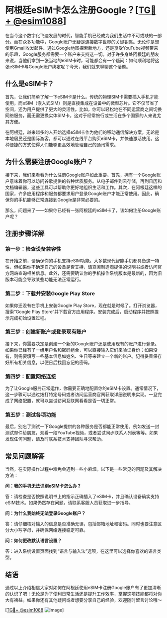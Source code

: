# 阿根廷eSIM卡怎么注册Google？[[TG💪+ @esim1088](https://t.me/s/esim1088)]

在当今这个数字化飞速发展的时代，智能手机已经成为我们生活中不可或缺的一部分。而在众多功能中，Google账户无疑是连接数字世界的关键钥匙。无论你是想使用Gmail收发邮件、通过Google地图探索新地方，还是享受YouTube视频带来的乐趣，Google服务都需要一个账户来支持这一切。对于许多身处阿根廷的朋友来说，当他们拿到一张当地的eSIM卡时，可能都会有一个疑问：如何顺利地将这张eSIM卡与Google账户绑定呢？今天，我们就来聊聊这个话题。

## 什么是eSIM卡？

首先，让我们简单了解一下eSIM卡是什么。传统的物理SIM卡需要插入手机才能使用，而eSIM（嵌入式SIM）则是直接集成在设备中的微型芯片。它不仅节省了空间，还为用户提供了更大的灵活性。比如，你可以轻松地在不同运营商之间切换网络服务，而无需更换实体SIM卡。这对于经常旅行或生活在多个国家的人来说尤其方便。

在阿根廷，越来越多的人开始选择eSIM卡作为他们的移动通信解决方案。无论是本地居民还是国际游客，都可以通过在线平台购买eSIM卡，并快速激活使用。这种便捷的方式使得人们能够更高效地管理自己的通讯需求。

## 为什么需要注册Google账户？

接下来，我们来看看为什么注册Google账户如此重要。首先，拥有一个Google账户意味着你可以访问谷歌提供的各种优质服务。从电子邮件到云存储，再到日历和文档编辑器，这些工具可以帮助你更好地组织生活和工作。其次，在阿根廷这样的国家，许多应用程序和服务都要求用户登录Google账户才能正常使用。因此，确保你的手机能够正常连接到Google是非常必要的。

那么，问题来了——如果你已经有一张阿根廷的eSIM卡了，该如何注册Google账户呢？

## 注册步骤详解

### 第一步：检查设备兼容性

在开始之前，请确保你的手机支持eSIM功能。大多数现代智能手机都具备这一特性，但如果你不确定自己的设备是否支持，请查阅制造商提供的说明书或者访问官方网站查询相关信息。此外，还需要确认你的手机操作系统版本是最新的，因为旧版本可能会导致某些功能无法正常运行。

### 第二步：下载并安装Google Play Store

如果你还没有在手机上安装Google Play Store，现在就是时候了。打开浏览器，搜索“Google Play Store”并下载官方应用程序。安装完成后，启动程序并按照提示完成初始设置过程。

### 第三步：创建新账户或登录现有账户

接下来，你需要决定是创建一个新的Google账户还是使用现有的账户进行登录。如果你已经有了一组用户名和密码组合，可以直接输入它们来验证身份；如果没有，则需要填写一些基本信息如姓名、生日等来建立一个新的账户。记得妥善保存好所有相关信息，以便日后找回忘记的密码。

### 第四步：配置网络连接

为了让Google服务正常运作，你需要正确地配置你的eSIM卡设置。通常情况下，这一步骤可以通过拨打特定号码或者访问运营商官网获取详细说明来实现。一旦完成了网络配置，就可以尝试访问互联网看看是否一切正常。

### 第五步：测试各项功能

最后，别忘了测试一下Google提供的各种服务是否都能正常使用。例如发送一封测试邮件给朋友，观看一段YouTube视频，或者尝试同步联系人列表等等。如果发现任何问题，请及时联系技术支持团队寻求帮助。

## 常见问题解答

当然，在实际操作过程中难免会遇到一些小麻烦。以下是一些常见的问题及其解决方法：

**问：我的手机无法识别eSIM卡怎么办？**

答：请检查是否按照说明书上的指示正确插入了eSIM卡，并且确认设备确实支持eSIM技术。如果仍然存在问题，请联系客服人员获取进一步指导。

**问：为什么我始终无法登录Google账户？**

答：请仔细核对输入的信息是否准确无误，包括邮箱地址和密码。同时也要注意区分大小写字母，并确保网络连接稳定可靠。

**问：如何更改默认语言设置？**

答：进入系统设置页面找到“语言与输入法”选项，在这里可以选择你喜欢的语言类型。

## 结语

通过以上介绍相信大家对如何在阿根廷使用eSIM卡注册Google账户有了更加清晰的认识了吧！无论是为了便利日常生活还是提升工作效率，掌握这项技能都将对你大有裨益。如果你还有其他疑问或者想要分享自己的经验，欢迎随时留言讨论哦～ 

[[TG💪+ @esim1088](https://t.me/s/esim1088) ![Image](https://i.postimg.cc/4NQfJmqS/Snipaste-2025-05-13-00-14-12.png)]